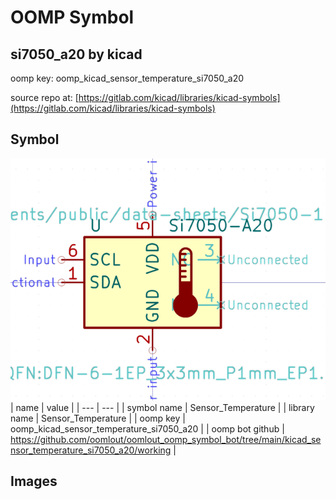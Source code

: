 # OOMP Symbol  
## si7050_a20  by kicad  
  
oomp key: oomp_kicad_sensor_temperature_si7050_a20  
  
source repo at: [https://gitlab.com/kicad/libraries/kicad-symbols](https://gitlab.com/kicad/libraries/kicad-symbols)  
## Symbol  
  
[![working.png](working_600.png)](working.png)  
| name | value | 
| --- | --- | 
| symbol name | Sensor_Temperature | 
| library name | Sensor_Temperature | 
| oomp key | oomp_kicad_sensor_temperature_si7050_a20 | 
| oomp bot github | https://github.com/oomlout/oomlout_oomp_symbol_bot/tree/main/kicad_sensor_temperature_si7050_a20/working | 
## Images  
